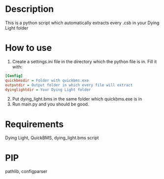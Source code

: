 # Description
This is a python script which automatically extracts every .csb in your Dying Light folder

# How to use
1. Create a settings.ini file in the directory which the python file is in.
Fill it with:
```ini
[Config]
quickbmsdir = Folder with quickbms.exe
outputdir = Output folder in which every file will extract
dyinglightdir = Your Dying Light folder
```
2. Put dying_light.bms in the same folder which quickbms.exe is in
3. Run main.py and you should be good.

# Requirements
Dying Light,
QuickBMS,
dying_light.bms script

# PIP
pathlib,
configparser
